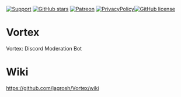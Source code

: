 [![Support](https://discordapp.com/api/guilds/147698382092238848/widget.png?style=shield)](https://discord.gg/0p9LSGoRLu6Pet0k) [![GitHub stars](https://img.shields.io/github/stars/jagrosh/Vortex.svg?style=social&label=Stars&style=flat)](https://github.com/jagrosh/Vortex/stargazers) [![Patreon](https://img.shields.io/badge/Donate-Patreon-orange.svg)](https://www.patreon.com/jagrosh) [![PrivacyPolicy](https://img.shields.io/badge/Privacy%20Policy--lightgrey.svg?style=social)](https://gist.github.com/jagrosh/f1df4441f94ca06274fa78db7cc3c526#privacy-policy)[![GitHub license](https://img.shields.io/github/license/jagrosh/Vortex.svg)](https://github.com/jagrosh/Vortex/blob/master/LICENSE)

# Vortex
Vortex: Discord Moderation Bot

# Wiki
https://github.com/jagrosh/Vortex/wiki
